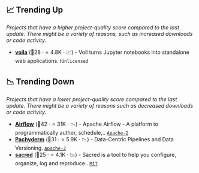 ## 📈 Trending Up

_Projects that have a higher project-quality score compared to the last update. There might be a variety of reasons, such as increased downloads or code activity._

- <b><a href="https://github.com/voila-dashboards/voila">voila</a></b> (🥉28 ·  ⭐ 4.8K · 📈) - Voil turns Jupyter notebooks into standalone web applications. <code>❗Unlicensed</code>

## 📉 Trending Down

_Projects that have a lower project-quality score compared to the last update. There might be a variety of reasons such as decreased downloads or code activity._

- <b><a href="https://github.com/apache/airflow">Airflow</a></b> (🥇42 ·  ⭐ 31K · 📉) - Apache Airflow - A platform to programmatically author, schedule,.. <code><a href="http://bit.ly/3nYMfla">Apache-2</a></code>
- <b><a href="https://github.com/pachyderm/pachyderm">Pachyderm</a></b> (🥉31 ·  ⭐ 5.9K · 📉) - Data-Centric Pipelines and Data Versioning. <code><a href="http://bit.ly/3nYMfla">Apache-2</a></code>
- <b><a href="https://github.com/IDSIA/sacred">sacred</a></b> (🥉25 ·  ⭐ 4.1K · 📉) - Sacred is a tool to help you configure, organize, log and reproduce.. <code><a href="http://bit.ly/34MBwT8">MIT</a></code>

